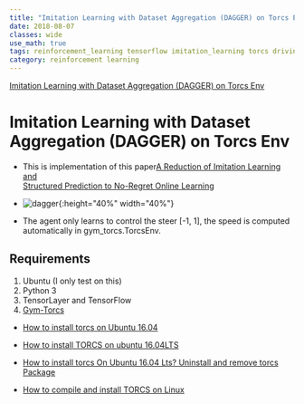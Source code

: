 ```yaml
---
title: "Imitation Learning with Dataset Aggregation (DAGGER) on Torcs Env"
date: 2018-08-07
classes: wide
use_math: true
tags: reinforcement_learning tensorflow imitation_learning torcs driving dagger
category: reinforcement learning
---
```


[Imitation Learning with Dataset Aggregation (DAGGER) on Torcs Env](https://github.com/zsdonghao/Imitation-Learning-Dagger-Torcs)

# Imitation Learning with Dataset Aggregation (DAGGER) on Torcs Env

- This is implementation of this paper[A Reduction of Imitation Learning and   
  Structured Prediction to No-Regret Online Learning](https://www.cs.cmu.edu/%7Esross1/publications/Ross-AIStats11-NoRegret.pdf)

- ![dagger](../../pictures/ILtorcs/dagger.png){:height="40%" width="40%"}
- The agent only learns to control the steer [-1, 1], the speed is computed 
  automatically in gym_torcs.TorcsEnv.

## Requirements

1. Ubuntu (I only test on this)
2. Python 3
3. TensorLayer and TensorFlow 
4. [Gym-Torcs](https://github.com/ugo-nama-kun/gym_torcs)

- [How to install torcs on Ubuntu 16.04](https://www.howtoinstall.co/en/ubuntu/xenial/torcs)
- [How to install TORCS on ubuntu 16.04LTS](http://ddokkddokk.tistory.com/5)

- [How to install torcs On Ubuntu 16.04 Lts? Uninstall and remove torcs Package](https://www.devmanuals.net/install/ubuntu/ubuntu-16-04-LTS-Xenial-Xerus/how-to-install-torcs.html)

- [How to compile and install TORCS on Linux](http://cicolink.blogspot.com/2012/10/how-to-compile-and-install-torcs-on.html)




